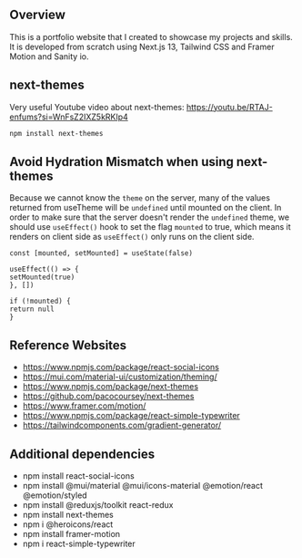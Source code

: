 ## Overview 

This is a portfolio website that I created to showcase my projects and skills. It is developed from scratch using Next.js 13, Tailwind CSS and Framer Motion and Sanity io.

## next-themes

Very useful Youtube video about next-themes: https://youtu.be/RTAJ-enfums?si=WnFsZ2IXZ5kRKIp4

```bash
npm install next-themes
```

## Avoid Hydration Mismatch when using next-themes

Because we cannot know the `theme` on the server, many of the values returned from useTheme will be `undefined` until mounted on the client. In order to make sure that the server doesn't render the `undefined` theme, we should use `useEffect()` hook to set the flag `mounted` to true, which means it renders on client side as `useEffect()` only runs on the client side.

```tsx
const [mounted, setMounted] = useState(false)
  
useEffect(() => {
setMounted(true)
}, [])

if (!mounted) {
return null
}
```


## Reference Websites

- https://www.npmjs.com/package/react-social-icons
- https://mui.com/material-ui/customization/theming/
- https://www.npmjs.com/package/next-themes
- https://github.com/pacocoursey/next-themes
- https://www.framer.com/motion/
- https://www.npmjs.com/package/react-simple-typewriter
- https://tailwindcomponents.com/gradient-generator/

## Additional dependencies

- npm install react-social-icons
- npm install @mui/material @mui/icons-material @emotion/react @emotion/styled 
- npm install @reduxjs/toolkit react-redux
- npm install next-themes
- npm i @heroicons/react
- npm install framer-motion
- npm i react-simple-typewriter

